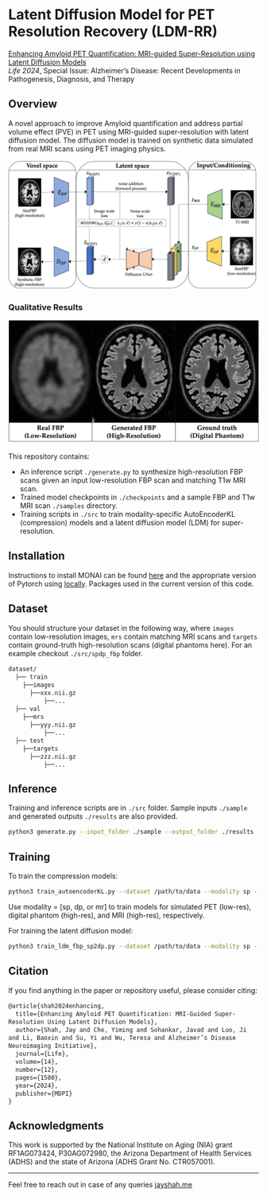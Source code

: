 # Latent Diffusion Model for PET Resolution Recovery (LDM-RR)
[Enhancing Amyloid PET Quantification: MRI-guided Super-Resolution using Latent Diffusion Models](https://www.mdpi.com/2075-1729/14/12/1580)\
*Life 2024*, Special Issue: Alzheimer’s Disease: Recent Developments in Pathogenesis, Diagnosis, and Therapy

## Overview
A novel approach to improve Amyloid quantification and address partial volume effect (PVE) in PET using MRI-guided super-resolution with latent diffusion model. The diffusion model is trained on synthetic data simulated from real MRI scans using PET imaging physics.

<img src="assets/overview.png" width="750">

### Qualitative Results
<img src="assets/results.png" width="750">

This repository contains:

- An inference script `./generate.py` to synthesize high-resolution FBP scans given an input low-resolution FBP scan and matching T1w MRI scan.
- Trained model checkpoints in `./checkpoints` and a sample FBP and T1w MRI scan `./samples` directory.
- Training scripts in `./src` to train modality-specific AutoEncoderKL (compression) models and a latent diffusion model (LDM) for super-resolution.

## Installation
Instructions to install MONAI can be found [here](https://docs.monai.io/en/stable/installation.html) and the appropriate version of Pytorch using [locally](https://docs.monai.io/en/stable/installation.html).
Packages used in the current version of this code.

## Dataset
You should structure your dataset in the following way, where `images` contain low-resolution images, `mrs` contain matching MRI scans and `targets` contain ground-truth high-resolution scans (digital phantoms here). For an example checkout `./src/spdp_fbp` folder.
```
dataset/
  ├── train
    ├──images
  	  ├──xxx.nii.gz
          ├──...
  ├── val
    ├──mrs
  	  ├──yyy.nii.gz
          ├──...
  ├── test
    ├──targets
  	  ├──zzz.nii.gz
          ├──...
```
## Inference
Training and inference scripts are in `./src` folder. Sample inputs `./sample` and generated outputs `./results` are also provided.  
```bash
python3 generate.py --input_folder ./sample --output_folder ./results
```

## Training 
To train the compression models:  
```bash
python3 train_autoencoderKL.py --dataset /path/to/data --modality sp --epochs 60 --batch_size 2 
```
Use modality = [sp, dp, or mr] to train models for simulated PET (low-res), digital phantom (high-res), and MRI (high-res), respectively. 

For training the latent diffusion model:
```bash
python3 train_ldm_fbp_sp2dp.py --dataset /path/to/data --modality sp --epochs 60 --batch_size 2 
```

## Citation

If you find anything in the paper or repository useful, please consider citing:

```
@article{shah2024enhancing,
  title={Enhancing Amyloid PET Quantification: MRI-Guided Super-Resolution Using Latent Diffusion Models},
  author={Shah, Jay and Che, Yiming and Sohankar, Javad and Luo, Ji and Li, Baoxin and Su, Yi and Wu, Teresa and Alzheimer’s Disease Neuroimaging Initiative},
  journal={Life},
  volume={14},
  number={12},
  pages={1580},
  year={2024},
  publisher={MDPI}
}
```
## Acknowledgments
This work is supported by the National Institute on Aging (NIA) grant RF1AG073424, P30AG072980, the Arizona Department of Health Services (ADHS) and the state of Arizona (ADHS Grant No. CTR057001).
______________________
Feel free to reach out in case of any queries [jayshah.me](http://jayshah.me/)
